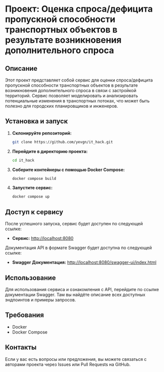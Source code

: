 # Проект: Оценка спроса/дефицита пропускной способности транспортных объектов в результате возникновения дополнительного спроса

## Описание
Этот проект представляет собой сервис для оценки  спроса/дефицита пропускной способности транспортных объектов в результате возникновения дополнительного спроса в связи с застройкой территорий. Сервис позволяет моделировать и анализировать потенциальные изменения в транспортных потоках, что может быть полезно для городских планировщиков и инженеров.

## Установка и запуск

1. **Склонируйте репозиторий:**
    ```bash
    git clone https://github.com/yevgn/it_hack.git
    ```

2. **Перейдите в директорию проекта:**
    ```bash
    cd it_hack
    ```

3. **Соберите контейнеры с помощью Docker Compose:**
    ```bash
    docker compose build
    ```

4. **Запустите сервис:**
    ```bash
    docker compose up
    ```

## Доступ к сервису

После успешного запуска, сервис будет доступен по следующей ссылке:
- **Сервис:** [http://localhost:8080](http://localhost:8080)

Документация API в формате Swagger будет доступна по следующей ссылке:
- **Swagger Документация:** [http://localhost:8080/swagger-ui/index.html](http://localhost:8080/swagger-ui/index.html)

## Использование

Для использования сервиса и ознакомления с API, перейдите по ссылке документации Swagger. Там вы найдёте описание всех доступных эндпоинтов и примеры запросов.

## Требования

- Docker
- Docker Compose

## Контакты

Если у вас есть вопросы или предложения, вы можете связаться с авторами проекта через Issues или Pull Requests на GitHub.
